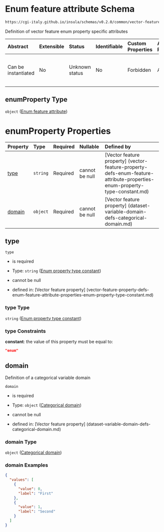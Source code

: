 # Enum feature attribute Schema

```txt
https://cgi-italy.github.io/insula/schemas/v0.2.0/common/vector-feature-property.schema.json#/$defs/enumProperty
```

Definition of vector feature enum property specific attributes

| Abstract            | Extensible | Status         | Identifiable | Custom Properties | Additional Properties | Access Restrictions | Defined In                                                                                                         |
| :------------------ | :--------- | :------------- | :----------- | :---------------- | :-------------------- | :------------------ | :----------------------------------------------------------------------------------------------------------------- |
| Can be instantiated | No         | Unknown status | No           | Forbidden         | Allowed               | none                | [vector-feature-property.schema.json\*] (schemas/common/vector-feature-property.schema.json) |

## enumProperty Type

`object` ([Enum feature attribute](vector-feature-property-defs-enum-feature-attribute.md))

# enumProperty Properties

| Property          | Type     | Required | Nullable       | Defined by                                                                                                                                                                                                                                                  |
| :---------------- | :------- | :------- | :------------- | :---------------------------------------------------------------------------------------------------------------------------------------------------------------------------------------------------------------------------------------------------------- |
| [type](#type)     | `string` | Required | cannot be null | [Vector feature property] (vector-feature-property-defs-enum-feature-attribute-properties-enum-property-type-constant.md) |
| [domain](#domain) | `object` | Required | cannot be null | [Vector feature property] (dataset-variable-domain-defs-categorical-domain.md)                                          |

## type



`type`

* is required

* Type: `string` ([Enum property type constant](vector-feature-property-defs-enum-feature-attribute-properties-enum-property-type-constant.md))

* cannot be null

* defined in: [Vector feature property] (vector-feature-property-defs-enum-feature-attribute-properties-enum-property-type-constant.md)

### type Type

`string` ([Enum property type constant](vector-feature-property-defs-enum-feature-attribute-properties-enum-property-type-constant.md))

### type Constraints

**constant**: the value of this property must be equal to:

```json
"enum"
```

## domain

Definition of a categorical variable domain

`domain`

* is required

* Type: `object` ([Categorical domain](dataset-variable-domain-defs-categorical-domain.md))

* cannot be null

* defined in: [Vector feature property] (dataset-variable-domain-defs-categorical-domain.md)

### domain Type

`object` ([Categorical domain](dataset-variable-domain-defs-categorical-domain.md))

### domain Examples

```json
{
  "values": [
    {
      "value": 0,
      "label": "First"
    },
    {
      "value": 1,
      "label": "Second"
    }
  ]
}
```
